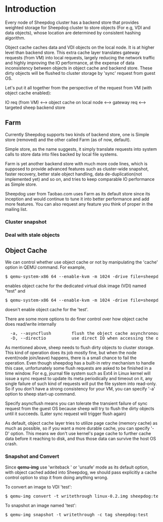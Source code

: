 # Introduction
Every node of Sheepdog cluster has a backend store that provides weighted storage for Sheepdog cluster to store objects (For e.g, VDI and data objects), whose location are determined by consistent hashing algorithm.

Object cache caches data and VDI objects on the local node. It is at higher level than backend store. This extra cache layer translates gateway requests (from VM) into local requests, largely reducing the network traffic and highly improving the IO performance, at the expense of data inconsistency between objects in object cache and backend store. These dirty objects will be flushed to cluster storage by 'sync' request from guest OS.

Let's put it all together from the perspective of the request from VM (with object cache enabled):

IO req (from VM) <--> object cache on local node <--> gateway req <--> targeted sheep backend store

## Farm
Currently Sheepdog supports two kinds of backend store, one is Simple store (removed) and the other called Farm (as of now, default).

Simple store, as the name suggests, it simply translate requests into system calls to store data into files backed by local file systems.

Farm is yet another backend store with much more code lines, which is supposed to provide advanced features such as cluster-wide snapshot, faster recovery, better stale object handling, data de-duplication(not implemented yet) and so on, and tries to keep comparable IO performance as Simple store.

Sheepdog user from Taobao.com uses Farm as its default store since its inception and would continue to tune it into better performance and add more features. You can also request any feature you think of proper in the mailing list.

### Cluster snapshot

### Deal with stale objects

## Object Cache
We can control whether use object cache or not by manipulating the 'cache' option in QEMU command. For example,
<pre>
$ qemu-system-x86_64 --enable-kvm -m 1024 -drive file=sheepdog:test,cache=writeback
</pre>
enables object cache for the dedicated virtual disk image (VDI) named "test" and
<pre>
$ qemu-system-x86_64 --enable-kvm -m 1024 -drive file=sheepdog:test
</pre>
doesn't enable object cache for the 'test'.

There are some more options to do finer control over how object cache does read/write internally
<pre>
  -a, --asyncflush        flush the object cache asynchronously
  -D, --directio          use direct IO when accessing the object from object cache
</pre>

As mentioned above, sheep needs to flush dirty objects to cluster storage. This kind of operation does its job mostly fine, but when the node event(node join/leave) happens, there is a small chance to fail the operation. Even though sheepdog has a built-in retry mechanism to handle this case, unfortunately some flush requests are asked to be finished in a time window. For e.g, journal file system such as Ext4 in Linux kernel will issue a sync request to update its meta periodically and timeout on it, any single failure of such kind of requests will put the file system into read-only. So if you don't have a strong consistency for your VM, you can specify '-a' option to sheep start-up command.

Specify asyncflush means you can tolerate the transient failure of sync request from the guest OS because sheep will try to flush the dirty objects until it succeeds. (Later sync request will trigger flush again)

As default, object cache layer tries to utilize page cache (memory cache) as much as possible, so if you want a more durable cache, you can specify '-D' option. This means we don't use kernel's page cache to further cache data before it reaching to disk, and thus those data can survive the host OS crash.

### Snapshot and Convert
Since **qemu-img** use 'writeback ' or 'unsafe' mode as its default option, with object cached added into Sheepdog, we should pass explicitly a cache control option to stop it from doing anything wrong.

To convert an image to VDI 'test':
<pre>
$ qemu-img convert -t writethrough linux-0.2.img sheepdog:test
</pre>

To snapshot an image named 'test':
<pre>
$ qemu-img snapshot -t writethrough -c tag sheepdog:test
</pre>